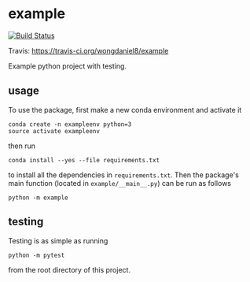 # example

[![Build
Status](https://travis-ci.org/wongdaniel8/example.svg?branch=master)](https://travis-ci.org/wongdaniel8/example)

Travis: https://travis-ci.org/wongdaniel8/example

Example python project with testing.

## usage

To use the package, first make a new conda environment and activate it

```
conda create -n exampleenv python=3
source activate exampleenv
```

then run

```
conda install --yes --file requirements.txt
```

to install all the dependencies in `requirements.txt`. Then the package's
main function (located in `example/__main__.py`) can be run as follows

```
python -m example
```

## testing

Testing is as simple as running

```
python -m pytest
```

from the root directory of this project.
